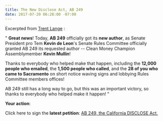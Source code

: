 ```yaml
---
title: The New Disclose Act, AB 249
date: 2017-07-20 06:28:00 -07:00
---
```


Excerpted from [Trent Lange](http://www.yesfairelections.org/) :

"  **Great news**!  Today, **AB 249** officially got its **new author**, as Senate President pro Tem **Kevin de Leon**'s Senate Rules Committee officially granted AB 249 its requested author -- Clean Money Champion Assemblymember **Kevin Mullin**! 

Thanks to everybody who helped make that happen, including the **12,000 people who emailed**, the **1,500 people who called**, and the **28 of you who came to Sacramento** on short notice waving signs and lobbying Rules Committee members offices! 

AB 249 still has a long way to go, but this was an important victory, so thanks to everybody who helped make it happen! "

**Your action**:

Click here to sign the **latest petition**: [AB 249, the California DISCLOSE Act.](https://www.yesfairelections.org/petition/ab249.php?ms=facebook-post-2017-07-19)
